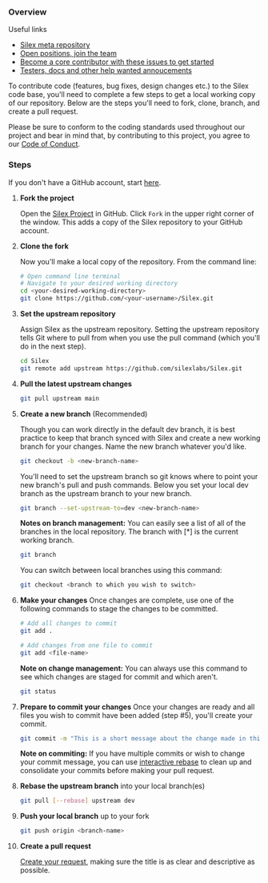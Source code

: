 ### Overview

Useful links

* [Silex meta repository](https://github.com/silexlabs/silex-meta)
* [Open positions, join the team](https://github.com/silexlabs/Silex/issues?q=is%3Aissue+is%3Aopen+label%3A%22open+position%22)
* [Become a core contributor with these issues to get started](https://github.com/silexlabs/Silex/issues?q=is%3Aopen+is%3Aissue+label%3A%22good+first+issue%22)
* [Testers, docs and other help wanted annoucements](https://github.com/silexlabs/Silex/issues?q=is%3Aopen+is%3Aissue+label%3A%22help+wanted%22)

To contribute code (features, bug fixes, design changes etc.) to the Silex code base, you'll need to complete a few steps to get a local working copy of our repository. Below are the steps you'll need to fork, clone, branch, and create a pull request.

Please be sure to conform to the coding standards used throughout our project and bear in mind that, by contributing to this project, you agree to our [Code of Conduct](https://github.com/silexlabs/Silex/wiki/Silex-Code-of-Conduct).

### Steps

   If you don't have a GitHub account, start [here](https://github.com/join).

1. **Fork the project**

	 Open the [Silex Project](https://github.com/silexlabs/Silex/) in GitHub. Click `Fork` in the upper right corner of the window. This adds a copy of the Silex repository to your GitHub account.

2. **Clone the fork**

   Now you'll make a local copy of the repository. From the command line:

   ```bash
   # Open command line terminal
   # Navigate to your desired working directory
   cd <your-desired-working-directory>
   git clone https://github.com/<your-username>/Silex.git
    ```

3. **Set the upstream repository**

   Assign Silex as the upstream repository. Setting the upstream repository tells Git where to pull from when you use the pull command (which you'll do in the next step).

	 ```bash
	 cd Silex
	 git remote add upstream https://github.com/silexlabs/Silex.git
	 ```

4. **Pull the latest upstream changes**

   ```bash
   git pull upstream main
   ```

5. **Create a new branch** (Recommended)

	 Though you can work directly in the default dev branch, it is best practice to keep that branch synced with Silex and create a new working branch for your changes. Name the new branch whatever you'd like.

   ```bash
   git checkout -b <new-branch-name>
   ```

    You'll need to set the upstream branch so git knows where to point your new branch's pull and push commands. Below you set your local dev branch as the upstream branch to your new branch.

   ```bash
   git branch --set-upstream-to=dev <new-branch-name>
   ```

   **Notes on branch management:**
   You can easily see a list of all of the branches in the local repository. The branch with [*] is the current working branch.

   ```bash
   git branch
   ```
   You can switch between local branches using this command:

   ```bash
   git checkout <branch to which you wish to switch>
   ```

6. **Make your changes**
   Once changes are complete, use one of the following commands to stage the changes to be committed.

   ```bash
   # Add all changes to commit
   git add .

   # Add changes from one file to commit
   git add <file-name>
   ```

   **Note on change management:**
   You can always use this command to see which changes are staged for commit and which aren't.

   ```bash
   git status
   ```

7. **Prepare to commit your changes**
   Once your changes are ready and all files you wish to commit have been added (step #5), you'll create your commit.

   ```bash
   git commit -m "This is a short message about the change made in this commit"
   ```

   **Note on commiting:** If you have multiple commits or wish to change your commit message, you can use [interactive rebase](https://help.github.com/articles/about-git-rebase) to clean up and consolidate your commits before making your pull request.

8. **Rebase the upstream branch** into your local branch(es)

   ```bash
   git pull [--rebase] upstream dev
   ```

9. **Push your local branch** up to your fork

   ```bash
   git push origin <branch-name>
   ```

10. **Create a pull request**

	 [Create your request](https://help.github.com/articles/creating-a-pull-request/), making sure the title is as clear and descriptive as possible.
